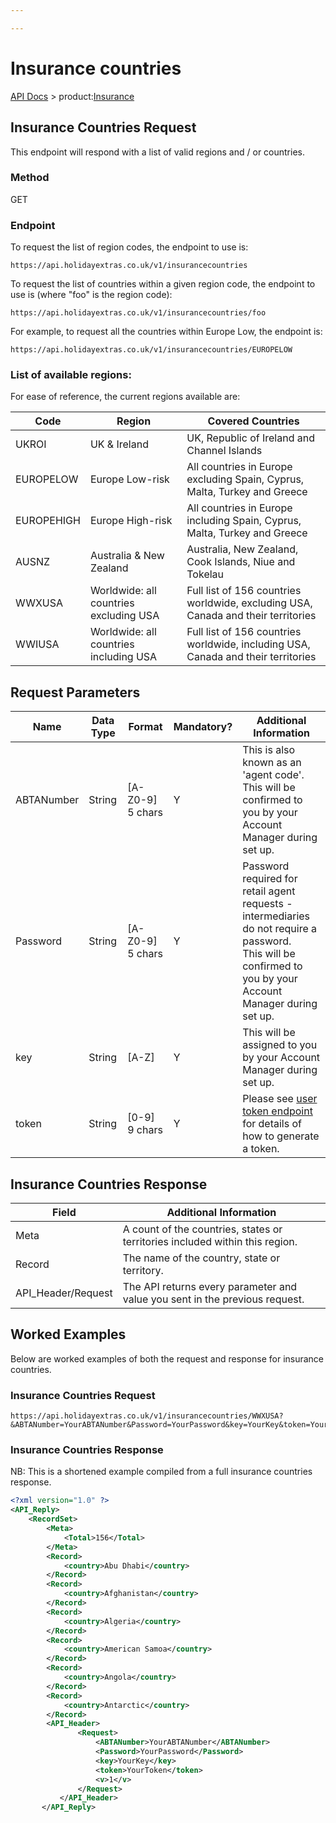 ```yaml
---

---
```


# Insurance countries

[API Docs](/hxapi/) > product:[Insurance](/hxapi/insurance/countries)

## Insurance Countries Request

This endpoint will respond with a list of valid regions and / or countries.

### Method

GET

### Endpoint

To request the list of region codes, the endpoint to use is:

```
https://api.holidayextras.co.uk/v1/insurancecountries
```

To request the list of countries within a given region code, the endpoint to use is (where "foo" is the region code):

```
https://api.holidayextras.co.uk/v1/insurancecountries/foo
```

For example, to request all the countries within Europe Low, the endpoint is:

```
https://api.holidayextras.co.uk/v1/insurancecountries/EUROPELOW
```

### List of available regions:

For ease of reference, the current regions available are:

| Code   | Region | Covered Countries |
| ----   | ----------- | ----------------- |
| UKROI  | UK & Ireland | UK, Republic of Ireland and Channel Islands   |
| EUROPELOW | Europe Low-risk| All countries in Europe excluding Spain, Cyprus, Malta, Turkey and Greece |
| EUROPEHIGH | Europe High-risk | All countries in Europe including Spain, Cyprus, Malta, Turkey and Greece |
| AUSNZ  | Australia & New Zealand | Australia, New Zealand, Cook Islands, Niue and Tokelau |
| WWXUSA | Worldwide: all countries excluding USA | Full list of 156 countries worldwide, excluding USA, Canada and their territories |
| WWIUSA | Worldwide: all countries including USA | Full list of 156 countries worldwide, including USA, Canada and their territories |

## Request Parameters

 | Name  | Data Type | Format | Mandatory? | Additional Information |
 | ----  | --------- | ------ | ---------- | ---------------------- |
 | ABTANumber | String | [A-Z0-9] 5 chars | Y | This is also known as an 'agent code'. <br>This will be confirmed to you by your Account Manager during set up. |
 | Password | String | [A-Z0-9] 5 chars | Y | Password required for retail agent requests - intermediaries do not require a password.<br>This will be confirmed to you by your Account Manager during set up. |
 | key   | String | [A-Z] | Y | This will be assigned to you by your Account Manager during set up.|
 | token | String | [0-9] 9 chars | Y | Please see [user token endpoint](/hxapi/usertoken) for details of how to generate a token. |


## Insurance Countries Response

| Field | Additional Information |
| ----- | ---------------------- |
| Meta  | A count of the countries, states or territories included within this region. |
| Record | The name of the country, state or territory. |
| API_Header/Request  | The API returns every parameter and value you sent in the previous request. |

## Worked Examples

Below are worked examples of both the request and response for insurance countries.

### Insurance Countries Request

```
https://api.holidayextras.co.uk/v1/insurancecountries/WWXUSA?&ABTANumber=YourABTANumber&Password=YourPassword&key=YourKey&token=YourToken
```

### Insurance Countries Response

NB: This is a shortened example compiled from a full insurance countries response.

```xml
<?xml version="1.0" ?>
<API_Reply>
    <RecordSet>
        <Meta>
            <Total>156</Total>
        </Meta>
        <Record>
            <country>Abu Dhabi</country>
        </Record>
        <Record>
            <country>Afghanistan</country>
        </Record>
        <Record>
            <country>Algeria</country>
        </Record>
        <Record>
            <country>American Samoa</country>
        </Record>
        <Record>
            <country>Angola</country>
        </Record>
        <Record>
            <country>Antarctic</country>
        </Record>
        <API_Header>
               <Request>
                   <ABTANumber>YourABTANumber</ABTANumber>
                   <Password>YourPassword</Password>
                   <key>YourKey</key>
                   <token>YourToken</token>
                   <v>1</v>
               </Request>
           </API_Header>
       </API_Reply>
```
